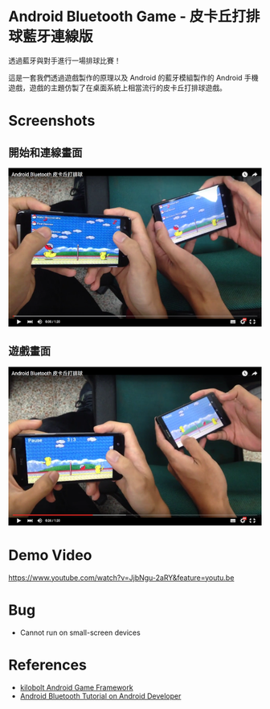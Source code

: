# Android Bluetooth Game - 皮卡丘打排球藍牙連線版

透過藍牙與對手進行一場排球比賽！

這是一套我們透過遊戲製作的原理以及 Android 的藍牙模組製作的 Android 手機遊戲，遊戲的主題仿製了在桌面系統上相當流行的皮卡丘打排球遊戲。

# Screenshots

## 開始和連線畫面

![fig1](fig1.png)

## 遊戲畫面

![fig2](fig2.png)

# Demo Video

https://www.youtube.com/watch?v=JjbNgu-2aRY&feature=youtu.be

# Bug

- Cannot run on small-screen devices

# References
- [kilobolt Android Game Framework](http://www.kilobolt.com/create-an-android-game-from-scratch-or-port-your-existing-game.html)
- [Android Bluetooth Tutorial on Android Developer](http://developer.android.com/guide/topics/connectivity/bluetooth.html)
